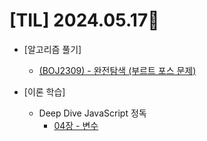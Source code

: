 # [TIL] 2024.05.17🐾

* [알고리즘 풀기]
    * [(BOJ2309) - 완전탐색 (부르트 포스 문제)](https://github.com/SOOYEONIU/CodingTest/blob/main/Code/8week/final_exam/boj2309.js)

* [이론 학습]
    * Deep Dive JavaScript 정독
        * [04장 - 변수](https://github.com/SOOYEONIU/TIL/blob/main/JavaScript/DeepDive/04.%EB%B3%80%EC%88%98.md)
 
